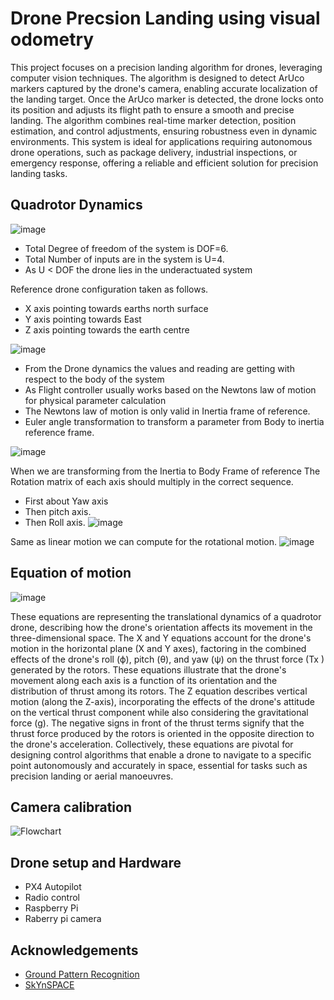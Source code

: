 # Drone Precsion Landing using visual odometry
This project focuses on a precision landing algorithm for drones, leveraging computer vision techniques. The algorithm is designed to detect ArUco markers captured by the drone's camera, enabling accurate localization of the landing target.
Once the ArUco marker is detected, the drone locks onto its position and adjusts its flight path to ensure a smooth and precise landing. The algorithm combines real-time marker detection, position estimation, and control adjustments, ensuring robustness even in dynamic environments.
This system is ideal for applications requiring autonomous drone operations, such as package delivery, industrial inspections, or emergency response, offering a reliable and efficient solution for precision landing tasks.

## Quadrotor Dynamics 
![image](https://github.com/user-attachments/assets/963d1576-d6be-438f-872d-4a2267ac2972)
* Total Degree of freedom of the system is DOF=6.
* Total Number of inputs are in the system is U=4.
*	As U < DOF the drone lies in the underactuated system

Reference drone configuration taken as follows.
* X axis pointing towards earths north surface
* Y axis pointing towards East
* Z axis pointing towards the earth centre

![image](https://github.com/user-attachments/assets/21d7e882-2051-49ca-82dd-e9781ac78a53)

* From the Drone dynamics the values and reading are getting with respect to the body of the system
* As Flight controller usually works based on the Newtons law of motion for physical parameter calculation
* The Newtons law of motion is only valid in Inertia frame of reference.
* Euler angle transformation to transform a parameter from Body to inertia reference frame.

![image](https://github.com/user-attachments/assets/0b499f4d-a74d-4c1b-a1c0-9d86ef142584)

When we are transforming from the Inertia to Body Frame of reference The Rotation matrix of each axis should multiply in the correct sequence.
* First about Yaw axis
*	Then pitch axis.
*	Then Roll axis.
![image](https://github.com/user-attachments/assets/c74107a4-a006-4229-ae6a-367fb9ba13c1)

Same as linear motion we can compute for the rotational motion.
![image](https://github.com/user-attachments/assets/27a0c963-307b-44c8-8720-bc94bc945261)

## Equation of motion
![image](https://github.com/user-attachments/assets/709959bf-ea12-4637-bbd9-79e6a12ba6bd)

These equations are representing the translational dynamics of a quadrotor drone, describing how the drone's orientation affects its movement in the three-dimensional space. The X and Y equations account for the drone's motion in the horizontal plane (X and Y axes), factoring in the combined effects of the drone's roll (ϕ), pitch (θ), and yaw (ψ) on the thrust force (Tx ) generated by the rotors. These equations illustrate that the drone's movement along each axis is a function of its orientation and the distribution of thrust among its rotors. The Z equation describes vertical motion (along the Z-axis), incorporating the effects of the drone's attitude on the vertical thrust component while also considering the gravitational force (g). The negative signs in front of the thrust terms signify that the thrust force produced by the rotors is oriented in the opposite direction to the drone's acceleration. Collectively, these equations are pivotal for designing control algorithms that enable a drone to navigate to a specific point autonomously and accurately in space, essential for tasks such as precision landing or aerial manoeuvres.

## Camera calibration
![Flowchart](https://github.com/Praveenkottari/vision-based-drone-softlanding/blob/7c82fed178abad07ed64d30cd849d8148403b23e/pics/MicrosoftTeams-image%20(6).png)

## Drone setup and Hardware
  * PX4 Autopilot
  * Radio control
  * Raspberry Pi
  * Raberry pi camera

## Acknowledgements

 - [Ground Pattern Recognition]([https://www.mdpi.com/2079-9292/8/12/1532])
 - [SkYnSPACE](https://github.com/SKYnSPACE?tab=repositories)

